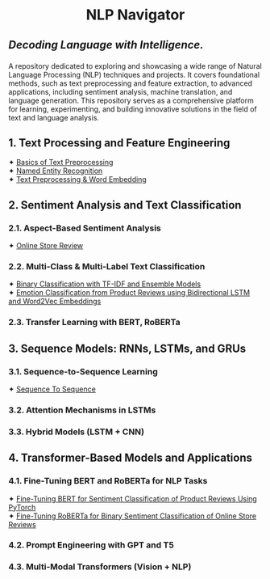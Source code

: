 # <p align="center">NLP Navigator</p>
## <i>Decoding Language with Intelligence.</i></p>


A repository dedicated to exploring and showcasing a wide range of Natural Language Processing (NLP) techniques and 
projects. It covers foundational methods, such as text preprocessing and feature extraction, to advanced applications, 
including sentiment analysis, machine translation, and language generation. This repository serves as a comprehensive 
platform for learning, experimenting, and building innovative solutions in the field of text and language analysis.

## 1. Text Processing and Feature Engineering
✦ [Basics of Text Preprocessing](a.%20Jupyter%20Notebooks/Basics%20of%20Text%20Preprocessing.ipynb)<br />
✦ [Named Entity Recognition](a.%20Jupyter%20Notebooks/Named%20Entity%20Recognition.ipynb)<br />
✦ [Text Preprocessing & Word Embedding](a.%20Jupyter%20Notebooks/Text%20Preprocessing%20&%20Word%20Embeddings.ipynb)<br />

## 2. Sentiment Analysis and Text Classification  
### 2.1. Aspect-Based Sentiment Analysis
✦ [Online Store Review](a.%20Jupyter%20Notebooks/Online%20Store%20Reviews.ipynb)<br />

### 2.2. Multi-Class & Multi-Label Text Classification  
✦ [Binary Classification with TF-IDF and Ensemble Models](a.%20Jupyter%20Notebooks/Binary%20Classification%20with%20TF-IDF%20and%20Ensemble%20Models.ipynb)<br />
✦ [Emotion Classification from Product Reviews using Bidirectional LSTM and Word2Vec Embeddings](a.%20Jupyter%20Notebooks/Emotion%20Classification%20from%20Product%20Reviews%20using%20Bidirectional%20LSTM%20and%20Word2Vec%20Embeddings.ipynb)<br />

### 2.3. Transfer Learning with BERT, RoBERTa  


## 3. Sequence Models: RNNs, LSTMs, and GRUs  
### 3.1. Sequence-to-Sequence Learning  
✦ [Sequence To Sequence](a.%20Jupyter%20Notebooks/Sequence%20to%20sequence.ipynb)<br />

### 3.2. Attention Mechanisms in LSTMs  
### 3.3. Hybrid Models (LSTM + CNN)

## 4. Transformer-Based Models and Applications  
### 4.1. Fine-Tuning BERT and RoBERTa for NLP Tasks  
✦ [Fine-Tuning BERT for Sentiment Classification of Product Reviews Using PyTorch](a.%20Jupyter%20Notebooks/Fine-Tuning%20BERT%20for%20Sentiment%20Classification%20of%20Product%20Reviews%20Using%20PyTorch.ipynb)<br />
✦ [Fine-Tuning RoBERTa for Binary Sentiment Classification of Online Store Reviews](a.%20Jupyter%20Notebooks/Fine-Tuning%20RoBERTa%20for%20Binary%20Sentiment%20Classification%20of%20Online%20Store%20Reviews.ipynb)<br />

### 4.2. Prompt Engineering with GPT and T5  
### 4.3. Multi-Modal Transformers (Vision + NLP)  
